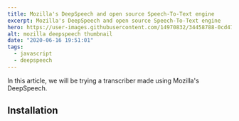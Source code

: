 ```yaml
---
title: Mozilla's DeepSpeech and open source Speech-To-Text engine
excerpt: Mozilla's DeepSpeech and open source Speech-To-Text engine
hero: https://user-images.githubusercontent.com/14970832/34458788-0cd47e8a-edc6-11e7-84ed-d8c09b1da3df.png
alt: mozilla deepspeech thumbnail
date: "2020-06-16 19:51:01"
tags:
  - javascript
  - deepspeech
---
```


In this article, we will be trying a transcriber made using Mozilla's DeepSpeech.

## Installation

